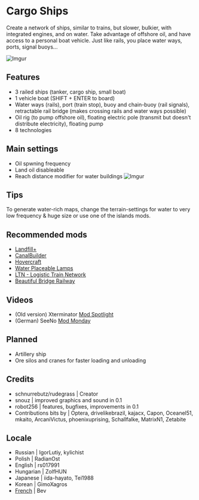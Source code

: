 # Cargo Ships
Create a network of ships, similar to trains, but slower, bulkier, with integrated engines, and on water. Take advantage of offshore oil, and have access to a personal boat vehicle. Just like rails, you place water ways, ports, signal buoys...

![Imgur](https://i.imgur.com/GQdsnjn.png)
## Features
 - 3 railed ships (tanker, cargo ship, small boat)
 - 1 vehicle boat (SHIFT + ENTER to board)
 - Water ways (rails), port (train stop), buoy and chain-buoy (rail signals), retractable rail bridge (makes crossing rails and water ways possible)
 - Oil rig (to pump offshore oil), floating electric pole (transmit but doesn't distribute electricity), floating pump
 - 8 technologies

## Main settings
 - Oil spwning frequency
 - Land oil disableable
 - Reach distance modifier for water buildings
![Imgur](https://i.imgur.com/5tuUOo4.png)
## Tips
To generate water-rich maps, change the terrain-settings for water to very low frequency & huge size or use one of the islands mods.

## Recommended mods
 - [Landfill+](https://mods.factorio.com/mod/Landfill_plus)
 - [CanalBuilder](https://mods.factorio.com/mod/CanalBuilderWLK)
 - [Hovercraft](https://mods.factorio.com/mod/Hovercrafts)
 - [Water Placeable Lamps](https://mods.factorio.com/mod/rz-water-placeable-lamps)
 - [LTN - Logistic Train Network](https://mods.factorio.com/mod/LogisticTrainNetwork)
 - [Beautiful Bridge Railway](https://mods.factorio.com/mod/beautiful_bridge_railway_Cargoships)

## Videos
 - (Old version) Xterminator [Mod Spotlight](https://youtu.be/Ft1bdb0xZWs)
 - (German) SeeNo [Mod Monday](https://www.youtube.com/watch?v=TQNiaGKlo1Q)

## Planned
 - Artillery ship
 - Ore silos and cranes for faster loading and unloading

## Credits
 - schnurrebutz/rudegrass | Creator
 - snouz | improved graphics and sound in 0.1
 - robot256 | features, bugfixes, improvements in 0.1
 - Contributions bits by | Optera, drivelikebrazil, kajacx, Capon, Oceanel51, mkaito, ArcaniVictus, phoenixuprising, Schallfalke, MatrixN1, Zetabite

## Locale
 - Russian | IgorLutiy, kylichist
 - Polish | RadianOst
 - English | rs017991
 - Hungarian | ZolfHUN
 - Japanese | iida-hayato, Tei1988
 - Korean | GimoXagros
 - [French](https://mods.factorio.com/mod/PatchFR) | Bev
